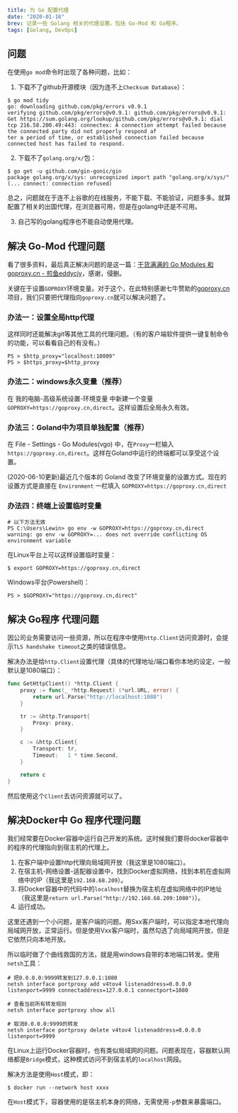 ```yaml lw-blog-meta
title: 为 Go 配置代理
date: "2020-01-16"
brev: 记录一些 Golang 相关的代理设置。包括 Go-Mod 和 Go程序。
tags: [Golang, DevOps]
```


## 问题

在使用`go mod`命令时出现了各种问题，比如：

1. 下载不了github开源模块（因为连不上`Checksum Database`）：

```shell-session
$ go mod tidy
go: downloading github.com/pkg/errors v0.9.1
verifying github.com/pkg/errors@v0.9.1: github.com/pkg/errors@v0.9.1: Get https://sum.golang.org/lookup/github.com/pkg/errors@v0.9.1: dial tcp 216.58.200.49:443: connectex: A connection attempt failed because the connected party did not properly respond af
ter a period of time, or established connection failed because connected host has failed to respond.
```

2. 下载不了`golang.org/x/`包：

```shell-session
$ go get -u github.com/gin-gonic/gin
package golang.org/x/sys: unrecognized import path "golang.org/x/sys/" (... connect: connection refused)
```

总之，问题就在于连不上谷歌的在线服务，不能下载、不能验证，问题多多。就算配置了相关的出国代理，在浏览器可用，但是在golang中还是不可用。

3. 自己写的golang程序也不能自动使用代理。

## 解决 Go-Mod 代理问题

看了很多资料，最后真正解决问题的是这一篇：[干货满满的 Go Modules 和 goproxy.cn - 煎鱼eddycjy](https://juejin.im/post/5d8ee2db6fb9a04e0b0d9c8b)，感谢，侵删。

关键在于设置`GOPROXY`环境变量。对于这个，在此特别感谢七牛赞助的[goproxy.cn](https://github.com/goproxy/goproxy.cn/blob/master/README.md)项目，我们只要把代理指向`goproxy.cn`就可以解决问题了。

### 办法一：设置全局http代理

这样同时还能解决git等其他工具的代理问题。（有的客户端软件提供一键复制命令的功能，可以看看自己的有没有。）

```shell-session
PS > $http_proxy="localhost:10809"
PS > $https_proxy=$http_proxy
```

### 办法二：windows永久变量（推荐）

在 我的电脑-高级系统设置-环境变量 中新建一个变量 `GOPROXY=https://goproxy.cn,direct`。这样设置后全局永久有效。

### 办法三：Goland中为项目单独配置（推荐）

在 File - Settings - Go Modules(vgo) 中，在`Proxy`一栏输入`https://goproxy.cn,direct`。这样在Goland中运行的终端都可以享受这个设置。

(2020-06-10更新)最近几个版本的 Goland 改变了环境变量的设置方式。现在的设置方式是直接在 `Environment` 一栏填入 `GOPROXY=https://goproxy.cn,direct`

### 办法四：终端上设置临时变量

```shell-session
# 以下方法无效
PS C:\Users\Lewin> go env -w GOPROXY=https://goproxy.cn,direct
warning: go env -w GOPROXY=... does not override conflicting OS environment variable
```

在Linux平台上可以这样设置临时变量：

```shell-session
$ export GOPROXY=https://goproxy.cn,direct
```

Windows平台(Powershell)：

```shell-session
PS > $GOPROXY="https://goproxy.cn,direct"
```

## 解决 Go程序 代理问题

因公司业务需要访问一些资源，所以在程序中使用`http.Client`访问资源时，会提示`TLS handshake timeout`之类的错误信息。

解决办法是给`http.Client`设置代理（具体的代理地址/端口看你本地的设定，一般默认是1080端口）：

```go
func GetHttpClient() *http.Client {
    proxy := func(_ *http.Request) (*url.URL, error) {
        return url.Parse("http://localhost:1080")
    }

    tr := &http.Transport{
        Proxy: proxy,
    }

    c := &http.Client{
        Transport: tr,
        Timeout:   1 * time.Second,
    }

    return c
}
```

然后使用这个`Client`去访问资源就可以了。

## 解决Docker中 Go 程序代理问题

我们经常要在Docker容器中运行自己开发的系统。这时候我们要将docker容器中的程序的代理指向到宿主机的代理上。

1. 在客户端中设置http代理向局域网开放（我这里是1080端口）。
2. 在宿主机-网络设置-适配器设置中，找到Docker虚拟网络，找到本机在虚拟网络中的IP（我这里是`192.168.68.209`）。
3. 将Docker容器中的代码中的`localhost`替换为宿主机在虚拟网络中的IP地址（我这里是`return url.Parse("http://192.168.68.209:1080")`）。
4. 运行成功。

这里还遇到一个小问题，是客户端的问题。用Sxx客户端时，可以指定本地代理向局域网开放，正常运行。但是使用Vxx客户端时，虽然勾选了向局域网开放，但是它依然只向本地开放。

所以临时做了个曲线救国的方法，就是用windows自带的本地端口转发。使用`netsh`工具：

```shell-session
# 把0.0.0.0:9999转发到127.0.0.1:1080
netsh interface portproxy add v4tov4 listenaddress=0.0.0.0 listenport=9999 connectaddress=127.0.0.1 connectport=1080

# 查看当前所有转发规则
netsh interface portproxy show all

# 取消0.0.0.0:9999的转发
netsh interface portproxy delete v4tov4 listenaddress=0.0.0.0 listenport=9999
```

在Linux上运行Docker容器时，也有类似局域网的问题。问题表现在，容器默认网络都是`Bridge`模式，这种模式访问不到宿主机的`localhost`网段。

解决方法是使用`Host`模式，即：

```shell-session
$ docker run --network host xxxx
```

在`Host`模式下，容器使用的是宿主机本身的网络，无需使用`-p`参数来暴露端口。
